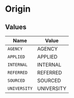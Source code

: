 # Origin


## Values

| Name         | Value        |
| ------------ | ------------ |
| `AGENCY`     | AGENCY       |
| `APPLIED`    | APPLIED      |
| `INTERNAL`   | INTERNAL     |
| `REFERRED`   | REFERRED     |
| `SOURCED`    | SOURCED      |
| `UNIVERSITY` | UNIVERSITY   |